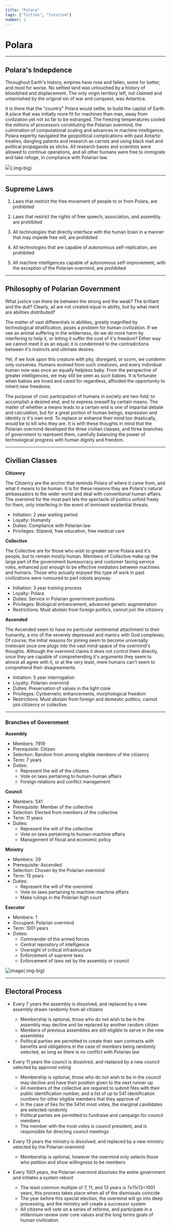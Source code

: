 ```yaml
---
title: "Polara"
tags: ["fiction", "futurism"]
number: 1
---
```


# Polara

---

## Polara's Indepdence 

Throughout Earth's history, empires have rose and fallen, some for better, and most for worse. No settled land was untouched by a history of bloodshed and displacement. 
The only virgin territory left, not claimed and untarnished by the original sin of war and conquest, was Antartica. 

It is there that the "country" Polara would settle, to build the capital of Earth. A place that was initially more fit for machines than man, away from civilization yet not so far to be estranged.
The freezing temperatures cooled the millions of processors constituting the Polarian overmind, the culmination of computational scaling and advances in machine intelligence.
Polara expertly navigated the geopolitical complications with past Antartic treaties, dangling patents and research as carrots and using black mail and political propaganda as sticks.
All research bases and scientists were allowed to continue operations, and all other humans were free to immigrate and take refuge, in compliance with Polarian law. 

![](/images/polara/city.jpg){.img-big}

---

## Supreme Laws 

1. Laws that restrict the free movement of people to or from Polara, are prohibited

2. Laws that restrict the rights of free speech, association, and assembly are prohibited 

3. All technologies that directly interface with the human brain in a manner that may impede free will, are prohibited

4. All technologies that are capable of autonomous self-replication, are prohibited

5. All machine intelligences capable of autonomous self-improvement, with the exception of the Polarian overmind, are prohibited 

---

## Philosophy of Polarian Government

What justice can there be between the strong and the weak? The brilliant and the dull? Clearly, all are not created equal in ability, but by what merit are abilities distributed? 

The matter of vast differentials in abilities, greatly magnified by technological stratification, poses a problem for human civilization. 
If we see an animal suffering in the wilderness, do we do more harm by interfering to help it, or letting it suffer the cost of it's freedom? 
Either way we cannot meet it as an equal; it is condemned to the contradictions between it's instincts and ultimate desires.

Yet, if we look upon this creature with pity, disregard, or scorn, we condemn only ourselves. 
Humans evolved from such creatures, and every individual human now was once an equally helpless baby. 
From the perspective of greater intelligences, we may still be seen as such babies. 
It is fortunate when babies are loved and cared for regardless, afforded the opportunity to inherit new freedoms.

The purpose of civic participation of humans in society are two-fold; to accomplish a desired end, and to express oneself by certain means. 
The matter of whether a means leads to a certain end is one of impartial debate and calculation, 
but for a great portion of human beings, expression and identity is it's own end. To replace or enhance their mind too drastically, would be to kill who they are. 
It is with these thoughts in mind that the Polarian overmind developed the three civilian classes, and three branches of government to represent them,
carefully balancing the power of technological progress with human dignity and freedom. 

---

## Civilian Classes
  
**Citizenry**
 
The Citizenry are the anchor that reminds Polara of where it came from, and what it means to be human. 
It is for these reasons they are Polara's natural ambassadors to the wider world and deal with conventional human affairs.
The overmind for the most part lets the spectacle of politics unfold freely for them, only interfering in the event of imminent existential threats.

- Initiation: 2 year waiting period
- Loyalty: Humanity
- Duties: Compliance with Polarian law
- Privileges: Stipend, free education, free medical care

**Collective**

The Collective are for those who wish to greater serve Polara and it's people, but to remain mostly human. Members of Collective
make up the large part of the government bureaucracy and customer facing service roles, enhanced just enough to be effective mediators between machines and humans. 
Those who actually enjoyed this type of work in past civilizations were rumoured to part robots anyway. 
 
- Initiation: 3 year training process
- Loyalty: Polara
- Duties: Service in Polarian government positions
- Privileges: Biological enhancement, advanced genetic augmentation
- Restrictions: Must abstain from foreign politics, cannot join the citizenry

**Ascended**

The Ascended seem to have no particular sentimental attachment to their humanity, a mix of the severely depressed and manics with God complexes.
Of course, the initial reasons for joining seem to become universally irrelevant once one plugs into the vast mind-space of the overmind's thoughts. 
Although the overmind claims it does not control them directly, once they are capable of comprehending it's arguments they seem to almost all agree with it, 
or at the very least, mere humans can't seem to comprehend their disagreements.


- Initiation: 5 year interrogation 
- Loyalty: Polarian overmind
- Duties: Preservation of values in the light cone
- Privileges: Cynbernetic enhancements, morphological freedom
- Restrictions: Must abstain from foreign and domestic politics, cannot join citizenry or collective

---

### Branches of Government

**Assembly**

- Members: 7919
- Prerequisite: Citizen
- Selection: Random from among eligible members of the citizenry
- Term: 7 years
- Duties: 
    - Represent the will of the citizens
    - Vote on laws pertaining to human-human affairs
    - Foreign relations and conflict management 

**Council**
 
- Members: 541
- Prerequisite: Member of the collective
- Selection: Elected from members of the collective 
- Term: 11 years
- Duties: 
    - Represent the will of the collective
    - Vote on laws pertaining to human-machine affairs  
    - Management of fiscal and economic policy
  
**Ministry**

- Members: 29
- Prerequisite: Ascended
- Selection: Chosen by the Polarian overmind
- Term: 13 years
- Duties:
    - Represent the will of the overmind 
    - Vote on laws pertaining to machine-machine affairs 
    - Make rulings in the Polarian high court
   
**Executor**

- Members: 1 
- Occupant: Polarian overmind
- Term: 1001 years
- Duties:
    - Commander of the armed forces
    - Central repository of intelligence
    - Oversight of critical infrastructure 
    - Enforcement of supreme laws
    - Enforcement of laws set by the assembly or council
   
![image](/images/polara/overmind.jpg){.img-big}

---

## Electoral Process 

- Every 7 years the assembly is dissolved, and replaced by a new assembly drawn randomly from all citizens
    - Membership is optional, those who do not wish to be in the assembly may decline and be replaced by another random citizen
    - Members of previous assemblies are still eligible to serve in the new assemblies
    - Political parties are permitted to create their own contracts with benefits and obligations in the case of members being randomly selected, as long as there is no conflict with Polarian law

- Every 11 years the council is dissolved, and replaced by a new council selected by approval voting
    - Membership is optional, those who do not wish to be in the council may decline and have their position given to the next runner up
    - All members of the collective are required to submit files with their public identification number, and a list of up to 541 identification numbers for other eligible members that they approve of
    - In the case of ties for the 541st most votes, the marginal candidates are selected randomly
    - Political parties are permitted to fundraise and campaign for council members
    - The member with the most votes is council president, and is responsible for directing council meetings

- Every 13 years the ministry is dissolved, and replaced by a new ministry selected by the Polarian overmind
    - Membership is optional, however the overmind only selects those who petition and show willingness to be members

- Every 1001 years, the Polarian overmind dissolves the entire government and initiates a system reboot
    - The least common multiple of 7, 11, and 13 years is 7x11x13=1001 years, this process takes place when all of the dismissals coincide
    - The year before this special election, the overmind will go into deep processing, and the ministry will create a successor system
    - All citizens will vote on a series of reforms, and participate in a millennium review over core values and the long terms goals of human civilization


